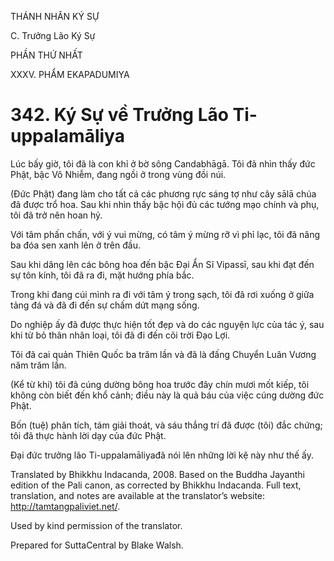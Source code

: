 THÁNH NHÂN KÝ SỰ

C. Trưởng Lão Ký Sự

PHẦN THỨ NHẤT

XXXV. PHẨM EKAPADUMIYA

# 342\. Ký Sự về Trưởng Lão Ti-uppalamāliya

Lúc bấy giờ, tôi đã là con khỉ ở bờ sông Candabhāgā. Tôi đã nhìn thấy đức Phật, bậc Vô Nhiễm, đang ngồi ở trong vùng đồi núi.

(Đức Phật) đang làm cho tất cả các phương rực sáng tợ như cây sālā chúa đã được trổ hoa. Sau khi nhìn thấy bậc hội đủ các tướng mạo chính và phụ, tôi đã trở nên hoan hỷ.

Với tâm phấn chấn, với ý vui mừng, có tâm ý mừng rỡ vì phỉ lạc, tôi đã nâng ba đóa sen xanh lên ở trên đầu.

Sau khi dâng lên các bông hoa đến bậc Đại Ẩn Sĩ Vipassī, sau khi đạt đến sự tôn kính, tôi đã ra đi, mặt hướng phía bắc.

Trong khi đang cúi mình ra đi với tâm ý trong sạch, tôi đã rơi xuống ở giữa tảng đá và đã đi đến sự chấm dứt mạng sống.

Do nghiệp ấy đã được thực hiện tốt đẹp và do các nguyện lực của tác ý, sau khi từ bỏ thân nhân loại, tôi đã đi đến cõi trời Đạo Lợi.

Tôi đã cai quản Thiên Quốc ba trăm lần và đã là đấng Chuyển Luân Vương năm trăm lần.

(Kể từ khi) tôi đã cúng dường bông hoa trước đây chín mươi mốt kiếp, tôi không còn biết đến khổ cảnh; điều này là quả báu của việc cúng dường đức Phật.

Bốn (tuệ) phân tích, tám giải thoát, và sáu thắng trí đã được (tôi) đắc chứng; tôi đã thực hành lời dạy của đức Phật.

Đại đức trưởng lão Ti-uppalamāliyađã nói lên những lời kệ này như thế ấy.

Translated by Bhikkhu Indacanda, 2008. Based on the Buddha Jayanthi edition of the Pali canon, as corrected by Bhikkhu Indacanda. Full text, translation, and notes are available at the translator’s website: http://tamtangpaliviet.net/.

Used by kind permission of the translator.

Prepared for SuttaCentral by Blake Walsh.